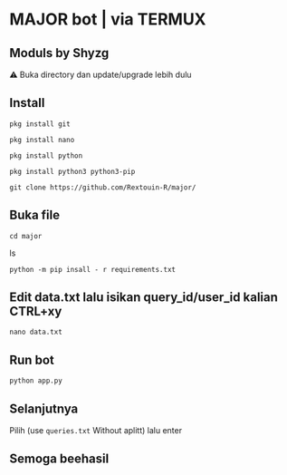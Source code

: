 # MAJOR bot | via TERMUX 

## Moduls by Shyzg 
⚠️ Buka directory dan update/upgrade lebih dulu 
## Install 
```
pkg install git
```
```
pkg install nano
```
```
pkg install python
```
```
pkg install python3 python3-pip
```
```
git clone https://github.com/Rextouin-R/major/
```
## Buka file 
```
cd major
```
ls
```
python -m pip insall - r requirements.txt
```
## Edit data.txt lalu isikan query_id/user_id kalian CTRL+xy 
```
nano data.txt 
```
## Run bot 
```
python app.py
```
## Selanjutnya 
Pilih (use `queries.txt` Without aplitt) lalu enter
## Semoga beehasil
